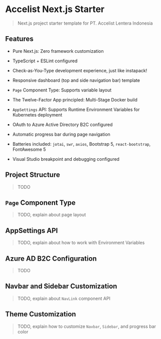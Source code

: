 # Accelist Next.js Starter

> Next.js project starter template for PT. Accelist Lentera Indonesia

## Features

- Pure Next.js: Zero framework customization

- TypeScript + ESLint configured

- Check-as-You-Type development experience, just like instapack!

- Responsive dashboard (top and side navigation bar) template

- `Page` Component Type: Supports variable layout

- The Twelve-Factor App principled: Multi-Stage Docker build

- `AppSettings` API: Supports Runtime Environment Variables for Kubernetes deployment

- OAuth to Azure Active Directory B2C configured

- Automatic progress bar during page navigation

- Batteries included: `jotai`, `swr`, `axios`, Bootstrap 5, `react-bootstrap`, FontAwesome 5

- Visual Studio breakpoint and debugging configured

## Project Structure

> TODO

## `Page` Component Type

> TODO, explain about page layout

## AppSettings API

> TODO, explain about how to work with Environment Variables

## Azure AD B2C Configuration

> TODO

## Navbar and Sidebar Customization

> TODO, explain about `NavLink` component API

## Theme Customization

> TODO, explain how to customize `Navbar`, `Sidebar`, and progress bar color
